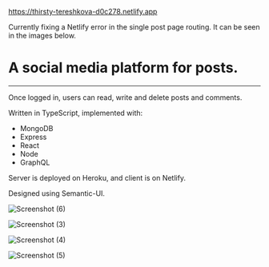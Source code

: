 https://thirsty-tereshkova-d0c278.netlify.app

Currently fixing a Netlify error in the single post page routing. It can be seen in the images below.

# A social media platform for posts.
---
Once logged in, users can read, write and delete posts and comments.

Written in TypeScript, implemented with:
* MongoDB
* Express
* React
* Node
* GraphQL

Server is deployed on Heroku, and client is on Netlify.

Designed using Semantic-UI.

![Screenshot (6)](https://user-images.githubusercontent.com/46415136/96858455-f422ae80-1468-11eb-9adc-227c594c8d6e.png)

![Screenshot (3)](https://user-images.githubusercontent.com/46415136/96759510-d578d500-13e0-11eb-8d95-5ce360896881.png)

![Screenshot (4)](https://user-images.githubusercontent.com/46415136/96759542-de69a680-13e0-11eb-9005-cf021a604051.png)

![Screenshot (5)](https://user-images.githubusercontent.com/46415136/96759566-e7f30e80-13e0-11eb-8007-003b06c7e900.png)

